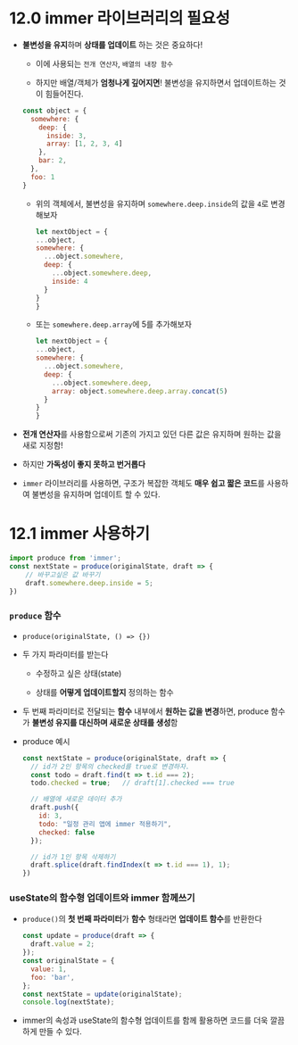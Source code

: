 # 12.0 immer 라이브러리의 필요성

- **불변성을 유지**하며 **상태를 업데이트** 하는 것은 중요하다!
  
  - 이에 사용되는 `전개 연산자`, `배열의 내장 함수` 
  
  - 하지만 배열/객체가 **엄청나게 깊어지면**! 불변성을 유지하면서 업데이트하는 것이 힘들어진다.
  
  ```javascript
  const object = {
    somewhere: {
      deep: {
        inside: 3,
        array: [1, 2, 3, 4]
      },
      bar: 2,
    },
    foo: 1
  }
  ```
  
  - 위의 객체에서, 불변성을 유지하며 `somewhere.deep.inside`의 값을 `4`로 변경해보자
    
    ```javascript
    let nextObject = {
    ...object,
    somewhere: {
      ...object.somewhere,
      deep: {
        ...object.somewhere.deep,
        inside: 4
      } 
    }
    }
    ```
  
  - 또는 `somewhere.deep.array`에 5를 추가해보자
    
    ```javascript
    let nextObject = {
    ...object,
    somewhere: {
      ...object.somewhere,
      deep: {
        ...object.somewhere.deep,
        array: object.somewhere.deep.array.concat(5)
      }
    }
    }
    ```

- **전개 연산자**를 사용함으로써 기존의 가지고 있던 다른 값은 유지하며 원하는 값을 새로 지정함!

- 하지만 **가독성이 좋지 못하고 번거롭다**

- `immer` 라이브러리를 사용하면, 구조가 복잡한 객체도 **매우 쉽고 짧은 코드**를 사용하여 불변성을 유지하며 업데이트 할 수 있다.

# 12.1 immer 사용하기

```javascript
import produce from 'immer';
const nextState = produce(originalState, draft => {
    // 바꾸고싶은 값 바꾸기
    draft.somewhere.deep.inside = 5;
})
```

### `produce` 함수

- `produce(originalState, () => {})`

- 두 가지 파라미터를 받는다
  
  - 수정하고 싶은 상태(state)
  
  - 상태를 **어떻게 업데이트할지** 정의하는 함수

- 두 번째 파라미터로 전달되는 **함수** 내부에서 **원하는 값을 변경**하면, produce 함수가 **불변성 유지를 대신하며 새로운 상태를 생성**함

- produce 예시
  
  ```javascript
  const nextState = produce(originalState, draft => {
    // id가 2인 항목의 checked를 true로 변경하자.
    const todo = draft.find(t => t.id === 2);
    todo.checked = true;   // draft[1].checked === true
  
    // 배열에 새로운 데이터 추가
    draft.push({
      id: 3,
      todo: "일정 관리 앱에 immer 적용하기",
      checked: false
    });
  
    // id가 1인 항목 삭제하기
    draft.splice(draft.findIndex(t => t.id === 1), 1);
  })
  ```

### useState의 함수형 업데이트와 immer 함께쓰기

- `produce()`의 **첫 번째 파라미터**가 **함수** 형태라면 **업데이트 함수**를 반환한다
  
  ```javascript
  const update = produce(draft => {
    draft.value = 2;
  });
  const originalState = {
    value: 1,
    foo: 'bar',
  };
  const nextState = update(originalState);
  console.log(nextState);
  ```

- immer의 속성과 useState의 함수형 업데이트를 함께 활용하면 코드를 더욱 깔끔하게 만들 수 있다.